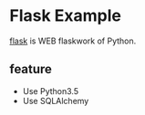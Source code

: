 # Flask Example

[flask](https://github.com/mitsuhiko/flask) is WEB flaskwork of Python.


## feature

- Use Python3.5
- Use SQLAlchemy
